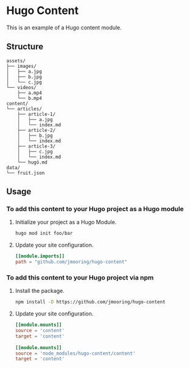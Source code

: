 # Hugo Content

This is an example of a Hugo content module.

## Structure

```text
assets/
├── images/
│   ├── a.jpg
│   ├── b.jpg
│   └── c.jpg
└── videos/
    ├── a.mp4
    └── b.mp4
content/
└── articles/
    ├── article-1/
    │   ├── a.jpg
    │   └── index.md
    ├── article-2/
    │   ├── b.jpg
    │   └── index.md
    ├── article-3/
    │   ├── c.jpg
    │   └── index.md
    └── hugö.md
data/
└── fruit.json
```

## Usage

### To add this content to your Hugo project as a Hugo module

1. Initialize your project as a Hugo Module.

   ```bash
   hugo mod init foo/bar
   ```

2. Update your site configuration.

   ```toml
   [[module.imports]]
   path = "github.com/jmooring/hugo-content"
   ```

### To add this content to your Hugo project via npm

1. Install the package.

   ```bash
   npm install -D https://github.com/jmooring/hugo-content
   ```

2. Update your site configuration.

   ```toml
   [[module.mounts]]
   source = 'content'
   target = 'content'
 
   [[module.mounts]]
   source = 'node_modules/hugo-content/content'
   target = 'content'
   ```
  